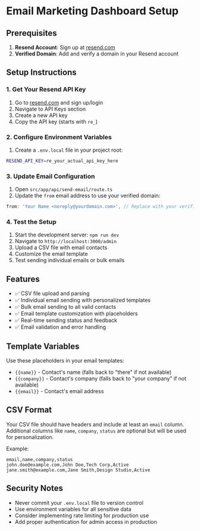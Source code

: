 # Email Marketing Dashboard Setup

## Prerequisites

1. **Resend Account**: Sign up at [resend.com](https://resend.com)
2. **Verified Domain**: Add and verify a domain in your Resend account

## Setup Instructions

### 1. Get Your Resend API Key

1. Go to [resend.com](https://resend.com) and sign up/login
2. Navigate to API Keys section
3. Create a new API key
4. Copy the API key (starts with `re_`)

### 2. Configure Environment Variables

1. Create a `.env.local` file in your project root:

```bash
RESEND_API_KEY=re_your_actual_api_key_here
```

### 3. Update Email Configuration

1. Open `src/app/api/send-email/route.ts`
2. Update the `from` email address to use your verified domain:

```typescript
from: 'Your Name <noreply@yourdomain.com>', // Replace with your verified domain
```

### 4. Test the Setup

1. Start the development server: `npm run dev`
2. Navigate to `http://localhost:3000/admin`
3. Upload a CSV file with email contacts
4. Customize the email template
5. Test sending individual emails or bulk emails

## Features

- ✅ CSV file upload and parsing
- ✅ Individual email sending with personalized templates
- ✅ Bulk email sending to all valid contacts
- ✅ Email template customization with placeholders
- ✅ Real-time sending status and feedback
- ✅ Email validation and error handling

## Template Variables

Use these placeholders in your email templates:

- `{{name}}` - Contact's name (falls back to "there" if not available)
- `{{company}}` - Contact's company (falls back to "your company" if not available)
- `{{email}}` - Contact's email address

## CSV Format

Your CSV file should have headers and include at least an `email` column. Additional columns like `name`, `company`, `status` are optional but will be used for personalization.

Example:

```csv
email,name,company,status
john.doe@example.com,John Doe,Tech Corp,Active
jane.smith@example.com,Jane Smith,Design Studio,Active
```

## Security Notes

- Never commit your `.env.local` file to version control
- Use environment variables for all sensitive data
- Consider implementing rate limiting for production use
- Add proper authentication for admin access in production
